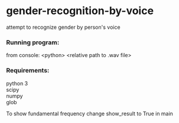 # gender-recognition-by-voice
attempt to recognize gender by person's voice

### Running program:
  from console: \<python\> \<relative path to .wav file\>

### Requirements:
  python 3<br>
  scipy<br>
  numpy<br>
  glob<br>
  
To show fundamental frequency change show_result to True in main
